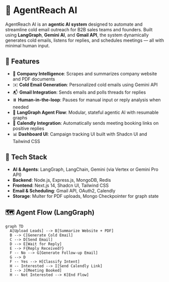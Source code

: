 # 🧠 AgentReach AI

AgentReach AI is an **agentic AI system** designed to automate and streamline cold email outreach for B2B sales teams and founders. Built using **LangGraph**, **Gemini AI**, and **Gmail API**, the system dynamically generates cold emails, listens for replies, and schedules meetings — all with minimal human input.

## 🚀 Features

- 🔎 **Company Intelligence**: Scrapes and summarizes company website and PDF documents
- ✉️ **Cold Email Generation**: Personalized cold emails using Gemini API
- 📬 **Gmail Integration**: Sends emails and polls threads for replies
- ⏸️ **Human-in-the-loop**: Pauses for manual input or reply analysis when needed
- 🤖 **LangGraph Agent Flow**: Modular, stateful agentic AI with resumable graphs
- 📆 **Calendly Integration**: Automatically sends meeting booking links on positive replies
- 📊 **Dashboard UI**: Campaign tracking UI built with Shadcn UI and Tailwind CSS

## 🧱 Tech Stack

- **AI & Agents**: LangGraph, LangChain, Gemini (via Vertex or Gemini Pro API)
- **Backend**: Node.js, Express.js, MongoDB, Redis
- **Frontend**: Next.js 14, Shadcn UI, Tailwind CSS
- **Email & Scheduling**: Gmail API, OAuth2, Calendly
- **Storage**: Multer for PDF uploads, Mongo Checkpointer for graph state

## 🗺️ Agent Flow (LangGraph)

```mermaid
graph TD
  A[Upload Leads] --> B[Summarize Website + PDF]
  B --> C[Generate Cold Email]
  C --> D[Send Email]
  D --> E[Wait for Reply]
  E --> F{Reply Received?}
  F -- No --> G[Generate Follow-up Email]
  G --> D
  F -- Yes --> H[Classify Intent]
  H -- Interested --> I[Send Calendly Link]
  I --> J[Meeting Booked]
  H -- Not Interested --> K[End Flow]

